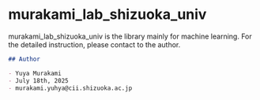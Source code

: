 # murakami_lab_shizuoka_univ

murakami_lab_shizuoka_univ is the library mainly for machine learning.
For the detailed instruction, please contact to the author.

```markdown
## Author

- Yuya Murakami  
- July 18th, 2025  
- murakami.yuhya@cii.shizuoka.ac.jp